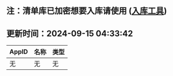 ## 注：清单库已加密想要入库请使用 ([入库工具](https://github.com/BlankTMing/ManifestAutoUpdate/releases))

## 更新时间：2024-09-15 04:33:42
| AppID | 名称 | 类型  |
| :-------------------- | :----------------------------- | :----------- |
| 无 | 无 | 无 |
